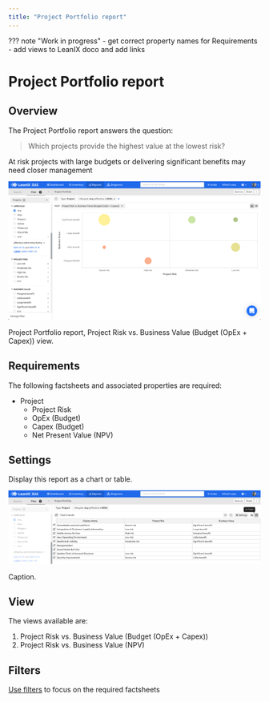 ```yaml
---
title: "Project Portfolio report"
---
```



??? note "Work in progress"
    - get correct property names for Requirements
    - add views to LeanIX doco and add links

# Project Portfolio report
## Overview

The Project Portfolio report answers the question:

>Which projects provide the highest value at the lowest risk?

At risk projects with large budgets or delivering significant benefits may need closer management

![](../assets/images/project-portfolio.png)  

<p id="caption">Project Portfolio report, Project Risk vs. Business Value (Budget (OpEx + Capex)) view.</p>

## Requirements

The following factsheets and associated properties are required:

- Project
    - Project Risk 
    - OpEx (Budget) 
    - Capex (Budget)
    - Net Present Value (NPV)

## Settings

Display this report as a chart or table. 

![](../assets/images/project-portfolio-table.png)  

<p id="caption">Caption.</p>


## View

The views available are:

1. Project Risk vs. Business Value (Budget (OpEx + Capex))
1. Project Risk vs. Business Value (NPV)


## Filters

[Use filters][report-filters] to focus on the required factsheets

<!-- view links - NEED TO ADD LINK FOR VIEW TO LeanIX DOCS-->


<!-- other links -->

[report-filters]: https://docs.leanix.net/docs/searching-and-filtering-functions-in-leanix#searching-in-reports
